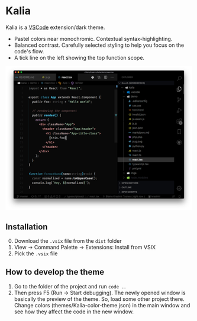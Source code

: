 # Kalia

Kalia is a [VSCode](https://code.visualstudio.com/) extension/dark theme.

- Pastel colors near monochromic. Contextual syntax-highlighting.
- Balanced contrast. Carefully selected styling to help you focus on the code's flow.
- A tick line on the left showing the top function scope.

![Kalia VSCode Theme](./kalia.png)

## Installation

0. Download the `.vsix` file from the `dist` folder
1. View -> Command Palette -> Extensions: Install from VSIX
2. Pick the `.vsix` file

## How to develop the theme

1. Go to the folder of the project and run `code .`.
2. Then press F5 (Run -> Start debugging). The newly opened window is basically the preview of the theme. So, load some other project there. Change colors (themes/Kalia-color-theme.json) in the main window and see how they affect the code in the new window.
